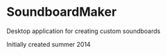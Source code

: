 # SoundboardMaker

Desktop application for creating custom soundboards

Initially created summer 2014